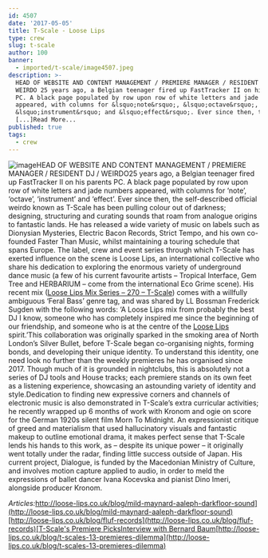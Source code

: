 ```yaml
---
id: 4507
date: '2017-05-05'
title: T-Scale - Loose Lips
type: crew
slug: t-scale
author: 100
banner:
  - imported/t-scale/image4507.jpeg
description: >-
  HEAD OF WEBSITE AND CONTENT MANAGEMENT / PREMIERE MANAGER / RESIDENT DJ /
  WEIRDO 25 years ago, a Belgian teenager fired up FastTracker II on his parents
  PC. A black page populated by row upon row of white letters and jade numbers
  appeared, with columns for &lsquo;note&rsquo;, &lsquo;octave&rsquo;,
  &lsquo;instrument&rsquo; and &lsquo;effect&rsquo;. Ever since then, the
  [...]Read More...
published: true
tags:
  - crew
---
```

![image](../imported/t-scale/image4507.jpeg)HEAD OF WEBSITE AND CONTENT MANAGEMENT / PREMIERE MANAGER / RESIDENT DJ / WEIRDO25 years ago, a Belgian teenager fired up FastTracker II on his parents PC. A black page populated by row upon row of white letters and jade numbers appeared, with columns for ‘note’, ‘octave’, ‘instrument’ and ‘effect’. Ever since then, the self-described official weirdo known as T-Scale has been pulling colour out of darkness; designing, structuring and curating sounds that roam from analogue origins to fantastic lands. He has released a wide variety of music on labels such as Dionysian Mysteries, Electric Bacon Records, Strict Tempo, and his own co-founded Faster Than Music, whilst maintaining a touring schedule that spans Europe. The label, crew and event series through which T-Scale has exerted influence on the scene is Loose Lips, an international collective who share his dedication to exploring the enormous variety of underground dance music (a few of his current favourite artists – Tropical Interface, Gem Tree and HERBARIUM – come from the international Eco Grime scene). His recent mix ([Loose Lips Mix Series – 270 – T-Scale](https://soundcloud.com/loose-lips123/loose-lips-mix-series-269-t-scale)) comes with a willfully ambiguous ‘Feral Bass’ genre tag, and was shared by LL Bossman Frederick Sugden with the following words: ‘A Loose Lips mix from probably the best DJ I know, someone who has completely inspired me since the beginning of our friendship, and someone who is at the centre of the [Loose Lips](https://www.facebook.com/LooseLips123/?__tn__=%2CdK-R-R&eid=ARCn6Ca4XHHC52IP5_c-5Nm-88AquGWBE370LkeXh9Qrc2GWO8cwYAf25yeK0ytIzLkDBchp90fHaJ0J&fref=mentions) spirit.’This collaboration was originally sparked in the smoking area of North London’s Silver Bullet, before T-Scale began co-organising nights, forming bonds, and developing their unique identity. To understand this identity, one need look no further than the weekly premieres he has organised since 2017. Though much of it is grounded in nightclubs, this is absolutely not a series of DJ tools and House tracks; each premiere stands on its own feet as a listening experience, showcasing an astounding variety of identity and style.Dedication to finding new expressive corners and channels of electronic music is also demonstrated in T-Scale’s extra curricular activities; he recently wrapped up 6 months of work with Kronom and ogie on score for the German 1920s silent film Morn To Midnight. An expressionist critique of greed and materialism that used hallucinatory visuals and fantastic makeup to outline emotional drama, it makes perfect sense that T-Scale lends his hands to this work, as – despite its unique power – it originally went totally under the radar, finding little success outside of Japan. His current project, Dialogue, is funded by the Macedonian Ministry of Culture, and involves motion capture applied to audio, in order to meld the expressions of ballet dancer Ivana Kocevska and pianist Dino Imeri, alongside producer Kronom.

  
  

  
  
  

_Articles:_[http://loose-lips.co.uk/blog/mild-maynard-aaleph-darkfloor-sound](http://loose-lips.co.uk/blog/mild-maynard-aaleph-darkfloor-sound)[http://loose-lips.co.uk/blog/fluf-records](http://loose-lips.co.uk/blog/fluf-records)[T-Scale's Premiere Picks](http://loose-lips.co.uk/blog/t-scales-premiere-picks)[Interview with Bernard Baum](http://loose-lips.co.uk/blog/bernard-baum-onra-panatype)[http://loose-lips.co.uk/blog/t-scales-13-premieres-dilemma](http://loose-lips.co.uk/blog/t-scales-13-premieres-dilemma)